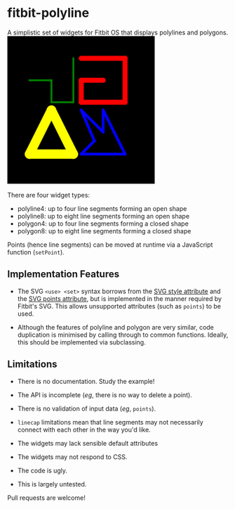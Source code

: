 # fitbit-polyline
A simplistic set of widgets for Fitbit OS that displays polylines and polygons.
![example](screenshot.png#center)

There are four widget types:

* polyline4: up to four line segments forming an open shape
* polyline8: up to eight line segments forming an open shape
* polygon4: up to four line segments forming a closed shape
* polygon8: up to eight line segments forming a closed shape

Points (hence line segments) can be moved at runtime via a JavaScript function (`setPoint`).

Implementation Features
-

* The SVG `<use> <set>` syntax borrows from the [SVG style attribute](https://developer.mozilla.org/en-US/docs/Web/SVG/Attribute/style) and the [SVG points attribute](https://developer.mozilla.org/en-US/docs/Web/SVG/Attribute/points), but is implemented in the manner required by Fitbit's SVG. This allows unsupported attributes (such as `points`) to be used.

* Although the features of polyline and polygon are very similar, code duplication is minimised by calling through to common functions. Ideally, this should be implemented via subclassing.

Limitations
-

* There is no documentation. Study the example!

* The API is incomplete (*eg*, there is no way to delete a point).

* There is no validation of input data (*eg*, `points`).

* `linecap` limitations mean that line segments may not necessarily connect with each other in the way you'd like.

* The widgets may lack sensible default attributes

* The widgets may not respond to CSS.

* The code is ugly.

* This is largely untested.

Pull requests are welcome!